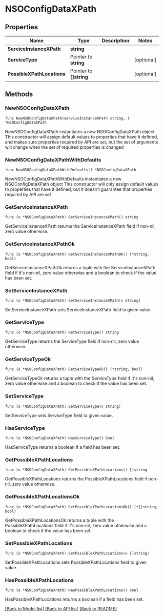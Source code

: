 # NSOConfigDataXPath

## Properties

Name | Type | Description | Notes
------------ | ------------- | ------------- | -------------
**ServiceInstanceXPath** | **string** |  | 
**ServiceType** | Pointer to **string** |  | [optional] 
**PossibleXPathLocations** | Pointer to **[]string** |  | [optional] 

## Methods

### NewNSOConfigDataXPath

`func NewNSOConfigDataXPath(serviceInstanceXPath string, ) *NSOConfigDataXPath`

NewNSOConfigDataXPath instantiates a new NSOConfigDataXPath object
This constructor will assign default values to properties that have it defined,
and makes sure properties required by API are set, but the set of arguments
will change when the set of required properties is changed

### NewNSOConfigDataXPathWithDefaults

`func NewNSOConfigDataXPathWithDefaults() *NSOConfigDataXPath`

NewNSOConfigDataXPathWithDefaults instantiates a new NSOConfigDataXPath object
This constructor will only assign default values to properties that have it defined,
but it doesn't guarantee that properties required by API are set

### GetServiceInstanceXPath

`func (o *NSOConfigDataXPath) GetServiceInstanceXPath() string`

GetServiceInstanceXPath returns the ServiceInstanceXPath field if non-nil, zero value otherwise.

### GetServiceInstanceXPathOk

`func (o *NSOConfigDataXPath) GetServiceInstanceXPathOk() (*string, bool)`

GetServiceInstanceXPathOk returns a tuple with the ServiceInstanceXPath field if it's non-nil, zero value otherwise
and a boolean to check if the value has been set.

### SetServiceInstanceXPath

`func (o *NSOConfigDataXPath) SetServiceInstanceXPath(v string)`

SetServiceInstanceXPath sets ServiceInstanceXPath field to given value.


### GetServiceType

`func (o *NSOConfigDataXPath) GetServiceType() string`

GetServiceType returns the ServiceType field if non-nil, zero value otherwise.

### GetServiceTypeOk

`func (o *NSOConfigDataXPath) GetServiceTypeOk() (*string, bool)`

GetServiceTypeOk returns a tuple with the ServiceType field if it's non-nil, zero value otherwise
and a boolean to check if the value has been set.

### SetServiceType

`func (o *NSOConfigDataXPath) SetServiceType(v string)`

SetServiceType sets ServiceType field to given value.

### HasServiceType

`func (o *NSOConfigDataXPath) HasServiceType() bool`

HasServiceType returns a boolean if a field has been set.

### GetPossibleXPathLocations

`func (o *NSOConfigDataXPath) GetPossibleXPathLocations() []string`

GetPossibleXPathLocations returns the PossibleXPathLocations field if non-nil, zero value otherwise.

### GetPossibleXPathLocationsOk

`func (o *NSOConfigDataXPath) GetPossibleXPathLocationsOk() (*[]string, bool)`

GetPossibleXPathLocationsOk returns a tuple with the PossibleXPathLocations field if it's non-nil, zero value otherwise
and a boolean to check if the value has been set.

### SetPossibleXPathLocations

`func (o *NSOConfigDataXPath) SetPossibleXPathLocations(v []string)`

SetPossibleXPathLocations sets PossibleXPathLocations field to given value.

### HasPossibleXPathLocations

`func (o *NSOConfigDataXPath) HasPossibleXPathLocations() bool`

HasPossibleXPathLocations returns a boolean if a field has been set.


[[Back to Model list]](../README.md#documentation-for-models) [[Back to API list]](../README.md#documentation-for-api-endpoints) [[Back to README]](../README.md)


